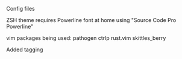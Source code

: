 Config files


ZSH theme requires Powerline font
    at home using "Source Code Pro Powerline"


vim packages being used:
    pathogen
    ctrlp
    rust.vim
    skittles_berry

Added tagging
